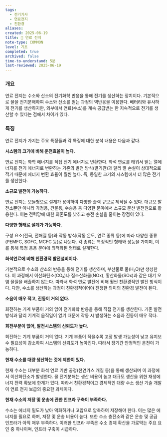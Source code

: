 ```yaml
---
tags:
  - 전기기사
  - 연료전지
  - 친환경
aliases: 
created: 2025-06-19
title: 📝 연료 전지
note-type: COMMON
level: 기초
completed: true
archived: false
time-to-understand: 5분
last-reviewed: 2025-06-19
---
```


### 개요

연료 전지는 수소와 산소의 전기화학 반응을 통해 전기를 생산하는 장치이다. 기본적으로 물을 전기분해하여 수소와 산소를 얻는 과정의 역반응을 이용한다. 배터리와 유사하게 전기를 생산하지만, 외부에서 연료(수소)를 계속 공급받는 한 지속적으로 전기를 생산할 수 있다는 점에서 차이가 있다.

### 특징

연료 전지가 가지는 주요 특징들과 각 특징에 대한 분석 내용은 다음과 같다.

**시스템의 크기에 비해 운전효율이 높다.**

연료 전지는 화학 에너지를 직접 전기 에너지로 변환한다. 화석 연료를 태워서 얻는 열에너지를 전기 에너지로 변환하는 기존의 발전 방식(열기관)과 달리 열 손실이 상대적으로 적기 때문에 에너지 변환 효율이 훨씬 높다. 즉, 동일한 크기의 시스템에서 더 많은 전기를 생산한다.

**소규모 발전이 가능하다.**

연료 전지는 모듈형으로 설계가 용이하여 다양한 출력 규모로 제작될 수 있다. 대규모 발전소뿐만 아니라 가정용, 건물용, 수송용 등 다양한 분야에서 소규모 분산 발전원으로 활용한다. 이는 전력망에 대한 의존도를 낮추고 송전 손실을 줄이는 장점이 있다.

**다양한 형태로 설계가 가능하다.**

구성 요소(전극, 전해질 등)와 작동 방식(작동 온도, 연료 종류 등)에 따라 다양한 종류(PEMFC, SOFC, MCFC 등)로 나뉜다. 각 종류는 특징적인 형태와 성능을 가지며, 이를 통해 특정 응용 분야에 최적화된 형태로 설계한다.

**화석연료에 비해 친환경적 발전설비이다.**

기본적으로 수소와 산소의 반응을 통해 전기를 생산하며, 부산물로 물(H₂O)만 생성한다. 이 과정에서 이산화탄소(CO₂)나 질소산화물(NOx), 황산화물(SOx)과 같은 대기 오염 물질을 배출하지 않는다. 따라서 화석 연료 발전에 비해 훨씬 친환경적인 발전 방식이다. 다만, 수소를 생산하는 과정이 친환경적이어야 진정한 의미의 친환경 발전이 된다.

**소음이 매우 적고, 진동이 거의 없다.**

회전하는 기계 부품이 거의 없이 전기화학 반응을 통해 직접 전기를 생산한다. 기존 발전 방식과 달리 기계적 움직임이 없기 때문에 작동 시 발생하는 소음과 진동이 매우 적다.

**회전부분이 없어, 발전시스템의 신뢰도가 높다.**

회전하는 기계 부품이 거의 없다. 기계 부품이 적을수록 고장 발생 가능성이 낮고 유지보수 필요성이 감소하여 시스템의 신뢰도가 높아진다. 따라서 장기간 안정적인 운전이 가능하다.

**현재 수소를 대량 생산하는 것에 제한이 있다.**

현재 수소는 대부분 화석 연료 기반 공정(천연가스 개질 등)을 통해 생산되며 이 과정에서 이산화탄소가 발생한다. 물 전기분해는 생산 비용이 높고 대규모 생산을 위한 재생에너지 전력 확보에 한계가 있다. 따라서 친환경적이고 경제적인 대량 수소 생산 기술 개발이 연료 전지 보급의 중요한 과제이다.

**현재 수소의 저장 및 운송에 관한 인프라 구축이 부족하다.**

수소는 에너지 밀도가 낮아 액화하거나 고압으로 압축하여 저장해야 한다. 이는 많은 에너지를 필요로 하며, 저장 및 운송 비용이 높다. 또한 수소 충전소와 같은 운송 및 공급 인프라가 아직 매우 부족하다. 이러한 인프라 부족은 수소 경제 확산을 가로막는 주요 요인 중 하나이며, 인프라 구축이 시급하다.
